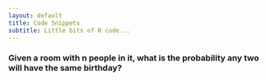 ```yaml
---
layout: default
title: Code Snippets
subtitle: Little bits of R code...
---
```


### Given a room with n people in it, what is the probability any two will have the same birthday? 

<script src="https://gist.github.com/1712710.js?file=BirthdayProblem.R"></script>

